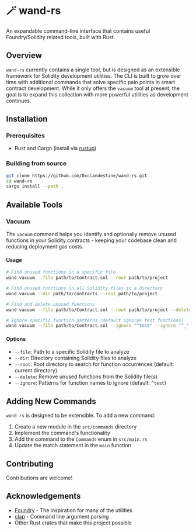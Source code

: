 # 🪄 wand-rs

An expandable command-line interface that contains useful Foundry/Solidity related tools, built with Rust.

## Overview

`wand-rs` currently contains a single tool, but is designed as an extensible framework for Solidity development utilities. The CLI is built to grow over time with additional commands that solve specific pain points in smart contract development. While it only offers the `vacuum` tool at present, the goal is to expand this collection with more powerful utilities as development continues.

## Installation

### Prerequisites

- Rust and Cargo (install via [rustup](https://rustup.rs/))

### Building from source

```bash
git clone https://github.com/0xclandestine/wand-rs.git
cd wand-rs
cargo install --path .
```

## Available Tools

### Vacuum

The `vacuum` command helps you identify and optionally remove unused functions in your Solidity contracts - keeping your codebase clean and reducing deployment gas costs.

#### Usage

```bash
# Find unused functions in a specific file
wand vacuum --file path/to/Contract.sol --root path/to/project

# Find unused functions in all Solidity files in a directory
wand vacuum --dir path/to/contracts --root path/to/project

# Find and delete unused functions
wand vacuum --file path/to/Contract.sol --root path/to/project --delete

# Ignore specific function patterns (default ignores test functions)
wand vacuum --file path/to/Contract.sol --ignore "^test" --ignore "^_" --root path/to/project
```

#### Options

- `--file`: Path to a specific Solidity file to analyze
- `--dir`: Directory containing Solidity files to analyze
- `--root`: Root directory to search for function occurrences (default: current directory)
- `--delete`: Remove unused functions from the Solidity file(s)
- `--ignore`: Patterns for function names to ignore (default: `^test`)

## Adding New Commands

`wand-rs` is designed to be extensible. To add a new command:

1. Create a new module in the `src/commands` directory
2. Implement the command's functionality
3. Add the command to the `Commands` enum in `src/main.rs`
4. Update the match statement in the `main` function

## Contributing

Contributions are welcome!

<!-- ## License

[LICENSE INFO] -->

## Acknowledgements

- [Foundry](https://github.com/foundry-rs/foundry) - The inspiration for many of the utilities
- [clap](https://github.com/clap-rs/clap) - Command line argument parsing
- Other Rust crates that make this project possible